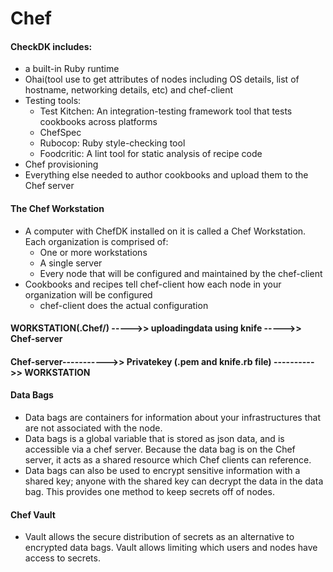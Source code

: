 # Chef
#### CheckDK includes:
  * a built-in Ruby runtime
  * Ohai(tool use to get attributes of nodes including OS details, list of hostname, networking details, etc) and chef-client
  * Testing tools:
    * Test Kitchen: An integration-testing framework tool that tests cookbooks across platforms
    * ChefSpec
    * Rubocop: Ruby style-checking tool
    * Foodcritic: A lint tool for static analysis of recipe code
  * Chef provisioning
  * Everything else needed to author cookbooks and upload them to the Chef server
  
#### The Chef Workstation
  * A computer with ChefDK installed on it is called a Chef Workstation.
  Each organization is comprised of:
    * One or more workstations
    * A single server
    * Every node that will be configured and maintained by the chef-client
  * Cookbooks and recipes tell chef-client how each node in your organization will be configured
    * chef-client does the actual configuration
 
 
 #### WORKSTATION(.Chef/) ----->> uploadingdata using knife ----->> Chef-server
 #### Chef-server----------->> Privatekey (.pem and knife.rb file) ---------->> WORKSTATION


#### Data Bags
  * Data bags are containers for information about your infrastructures that are not associated with the node.
  * Data bags is a global variable that is stored as json data, and is accessible via a chef server. Because the data bag is on the Chef server, it acts as a shared resource which Chef clients can reference.
  * Data bags can also be used to encrypt sensitive information with a shared key; anyone with the shared key can decrypt the data in the data bag. This provides one method to keep secrets off of nodes.
  
#### Chef Vault
  * Vault allows the secure distribution of secrets as an alternative to encrypted data bags. Vault allows limiting which users and nodes have access to secrets.
